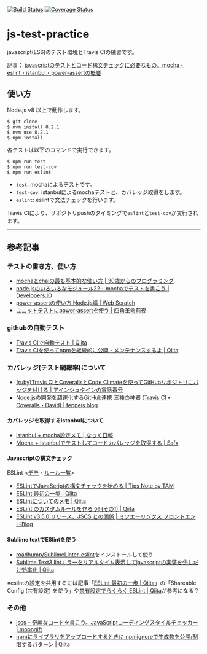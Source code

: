 

[![Build Status](https://travis-ci.org/tea3/js-test-practice.svg?branch=master)](https://travis-ci.org/tea3/js-test-practice) [![Coverage Status](https://img.shields.io/coveralls/tea3/js-test-practice.svg)](https://coveralls.io/r/tea3/js-test-practice?branch=master) <!--[![NPM version](https://badge.fury.io/js/mocha-test.svg)](http://badge.fury.io/js/mocha-test)-->

# js-test-practice

javascript(ES6)のテスト環境とTravis CIの練習です。

記事： [javascriptのテストとコード構文チェックに必要なもの。mocha・eslint・istanbul・power-assertの概要](https://tea3.github.io/p/17javascript-test-how-to-1/)

## 使い方

Node.js v8 以上で動作します。

```
$ git clone
$ nvm install 8.2.1
$ nvm use 8.2.1
$ npm install
```

各テストは以下のコマンドで実行できます。

```
$ npm run test
$ npm run test-cov
$ npm run eslint
```

- `test`: mochaによるテストです。
- `test-cov`: istanbulによるmochaテストと、カバレッジ取得をします。
- `eslint`: eslintで文法チェックを行います。

Travis CIにより、リポジトリpushのタイミングで`eslint`と`test-cov`が実行されます。

---

## 参考記事

### テストの書き方、使い方

- [mochaとchaiの最も基本的な使い方 | 30歳からのプログラミング](http://numb86-tech.hatenablog.com/entry/2016/06/08/155834)
- [node.jsのいろいろなモジュール22 – mochaでテストを書こう | Developers.IO](http://dev.classmethod.jp/server-side/node-mocha/)
- [power-assertの使い方 Node.js編 | Web Scratch](http://efcl.info/2014/0406/res3809/)
- [ユニットテストにpower-assertを使う | 四角革命前夜](https://blog.sasaplus1.com/2015/01/11/02/)


### githubの自動テスト

- [Travis CIで自動テスト | Qiita](http://qiita.com/sugarshin/items/0b09dfb7c4a4a68e5da0)
- [Travis CIを使ってnpmを継続的に公開・メンテナンスするよ | Qiita](http://qiita.com/KamataRyo/items/6e795c6734f9a775f5a6)


### カバレッジ(テスト網羅率)について

- [(ruby)Travis CIとCoverallsとCode Climateを使ってGitHubリポジトリにバッジを付ける | アインシュタインの電話番号](http://blog.ruedap.com/2013/09/02/travis-ci-coveralls-code-climate-github-badge)
- [Node.jsの開発を超速化するGitHub連携 三種の神器 (Travis CI・Coveralls・David) | teppeis blog](http://teppeis.hatenablog.com/entry/2013/12/node-github)

#### カバレッジを取得するistanbulについて

- [istanbul + mocha設定メモ | なっく日報](http://yukidarake.hateblo.jp/entry/2015/06/29/202652)
- [Mocha + Istanbulでテストしてコードカバレッジを取得する | Safx](http://safx-dev.blogspot.jp/2013/09/mocha-istanbul.html)

#### Javascriptの構文チェック

ESLint <[デモ](http://eslint.org/demo/)・[ルール一覧](http://eslint.org/docs/rules/)>

- [ESLintでJavaScriptの構文チェックを始める | Tips Note by TAM](https://www.tam-tam.co.jp/tipsnote/javascript/post9944.html)
- [ESLint 最初の一歩 | Qiita](http://qiita.com/mysticatea/items/f523dab04a25f617c87d)
- [ESLintについてのメモ | Qiita](http://qiita.com/makotot/items/822f592ff8470408be18)
- [ESLint のカスタムルールを作ろう! (その1) | Qiita](http://qiita.com/mysticatea/items/cc3f648e11368799e66c)
- [ESLint v3.5.0 リリース、JSCS との関係 | ミツエーリンクス フロントエンドBlog](https://www.mitsue.co.jp/knowledge/blog/frontend/201609/12_1213.html)

#### Sublime textでESlintを使う

- [roadhump/SublimeLinter-eslint](https://github.com/roadhump/SublimeLinter-eslint)をインストールして使う
- [Sublime Text3 lintエラーをリアルタイム表示してjavascriptの実装を少しだけ効率化 | Qiita](http://qiita.com/etet-etet/items/3c939ed07d22474e4f28)

※eslintの設定を共用するには記事「[ESLint 最初の一歩 | Qiita](http://qiita.com/mysticatea/items/f523dab04a25f617c87d)」の「Shareable Config (共有設定) を使う」や[共有設定でらくらく ESLint | Qiita](http://qiita.com/mysticatea/items/dc35ced6bd5e782f50cd)が参考になる？

### その他

- [jscs – 奇麗なコードを書こう。JavaScriptコーディングスタイルチェッカー | moongift](http://www.moongift.jp/2013/11/jscs-%E5%A5%87%E9%BA%97%E3%81%AA%E3%82%B3%E3%83%BC%E3%83%89%E3%82%92%E6%9B%B8%E3%81%93%E3%81%86%E3%80%82javascript%E3%82%B3%E3%83%BC%E3%83%87%E3%82%A3%E3%83%B3%E3%82%B0%E3%82%B9%E3%82%BF%E3%82%A4/)
- [npmにライブラリをアップロードするときに.npmignoreで生成物を公開/制限するパターン | Qiita](http://qiita.com/mizchi/items/bf2da480b0a7f216ba78)
